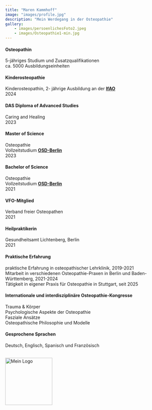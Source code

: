 ```yaml
---
title: "Maren Kammhoff"
image: "images/profile.jpg"
description: "Mein Werdegang in der Osteopathie"
gallery: 
    - images/persoenlichesFoto2.jpeg
    - images/Osteopathie1-min.jpg
---
```

  
#### Osteopathin
5-jähriges Studium und Zusatzqualifikationen<br>
ca. 5000 Ausbildungseinheiten

#### Kinderosteopathie <br>
Kinderosteopathin, 2- jährige Ausbildung an der **[IfAO](https://www.ifaop.com/postgraduatkurse/kursuebersicht/ "kinderosteopathische Ausbildung")** <br>
2024

#### DAS Diploma of Advanced Studies <br>
Caring and Healing <br>
2023

#### Master of Science
Osteopathie<br> 
Vollzeitstudium **[OSD-Berlin](https://www.osteopathie-schule.de/ "Studium an der OSD")**  
2023
  
#### Bachelor of Science  
Osteopathie <br>
Vollzeitstudium **[OSD-Berlin](https://www.osteopathie-schule.de/ "Studium an der OSD")**  
2021
  
#### VFO-Mitglied
Verband freier Osteopathen <br>
2021
  
#### Heilpraktikerin
Gesundheitsamt Lichtenberg, Berlin <br>
2021

#### Praktische Erfahrung <br>
praktische Erfahrung in osteopathischer Lehrklinik, 2019-2021 <br>
Mitarbeit in verschiedenen Osteopathie-Praxen in Berlin und Baden-Württemberg, 2021-2024 <br>
Tätigkeit in eigener Praxis für Osteopathie in Stuttgart, seit 2025 <br>
  
#### Internationale und interdisziplinäre Osteopathie-Kongresse
Trauma & Körper<br>
Psychologische Aspekte der Osteopathie<br>
Fasziale Ansätze <br>
Osteopathische Philosophie und Modelle 

#### Gesprochene Sprachen <br>
Deutsch, Englisch, Spanisch und Französisch 
<br>
<br>

<img src="/images/vfo-logo-blau_gross.jpg" alt="Mein Logo" width="150" height="auto">
